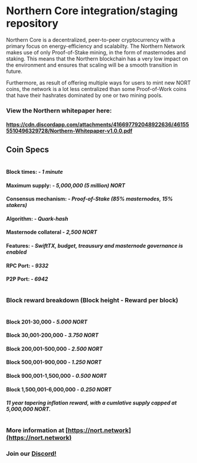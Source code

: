 # Northern Core integration/staging repository

Northern Core is a decentralized, peer-to-peer cryptocurrency with a primary focus on energy-efficiency and scalabilty. The Northern Network makes use of only Proof-of-Stake mining, in the form of masternodes and staking. This means that the Northern blockchain has a very low impact on the environment and ensures that scaling will be a smooth transition in future. 

Furthermore, as result of offering multiple ways for users to mint new NORT coins, the network is a lot less centralized than some Proof-of-Work coins that have their hashrates dominated by one or two mining pools.

### View the Northern whitepaper here: 

#### https://cdn.discordapp.com/attachments/416697792048922636/461555510496329728/Northern-Whitepaper-v1.0.0.pdf

## Coin Specs

#

#### Block times: - *1 minute* 
#### Maximum supply: - *5,000,000 (5 million) NORT*
#### Consensus mechanism: - *Proof-of-Stake (85% masternodes, 15% stakers)*
#### Algorithm: - *Quark-hash* 
#### Masternode collateral - *2,500 NORT*  
#### Features: - *SwiftTX, budget, treausury and masternode governance is enabled* 
#### RPC Port: - *9332* 
#### P2P Port: - *6942* 

#

### Block reward breakdown (Block height - Reward per block)
#
#### Block 201-30,000	  -   *5.000 NORT*

#### Block 30,001-200,000   -   *3.750 NORT*

#### Block 200,001-500,000  -   *2.500 NORT*

#### Block 500,001-900,000  -   *1.250 NORT*

#### Block 900,001-1,500,000  -  *0.500 NORT*

#### Block 1,500,001-6,000,000   -   *0.250 NORT*

#### *11 year tapering inflation reward, with a cumlative supply capped at 5,000,000 NORT.*

#

### More information at [https://nort.network](https://nort.network)
### Join our [Discord!](https://discord.gg/9nzt37V)


